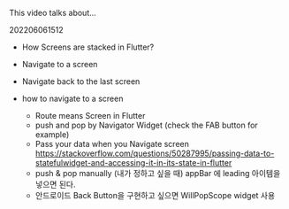 This video talks about...

202206061512
- How Screens are stacked in Flutter?
- Navigate to a screen
- Navigate back to the last screen

- how to navigate to a screen
  * Route means Screen in Flutter
  * push and pop by Navigator Widget (check the FAB button for example)
  * Pass your data when you Navigate screen
    https://stackoverflow.com/questions/50287995/passing-data-to-statefulwidget-and-accessing-it-in-its-state-in-flutter
  * push & pop manually (내가 정하고 싶을 때)
    appBar 에 leading 아이템을 넣으면 된다. 
  * 안드로이드 Back Button을 구현하고 싶으면 WillPopScope widget 사용